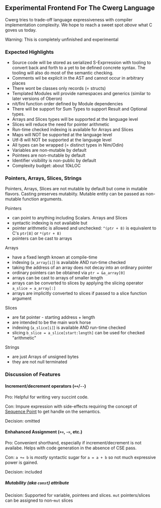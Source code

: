 ## Experimental Frontend For The Cwerg Language

Cwerg tries to trade-off language expressiveness with compiler
implementation complexity. We hope to reach a sweet spot *above* what
C goves us today.

Warning: This is completely unfinished and experimental

### Expected Highlights

* Source code will be stored as serialized S-Exprression with tooling to
  convert back and forth to a yet to be defined concrete syntax.
  The tooling will also do most of the semantic checking.
* Comments wil be explicit in the AST and cannot occur in arbitrary    places
* There wont be classes only records (= structs)
* Templated Modules will provide namespaces and generics (similar to later versions of Oberon)
* nit/fini function order defined by Module dependencies
* There will be support for Sum Types to support Result and Optional
  types.
* Arrays and Slices types will be supported at the language level
* Slices will reduce the need for pointer arithmetic
* Run-time checked indexing is available for Arrays and Slices
* Maps will NOT be supported at the language level
* Utf-8 will NOT be supported at the language level
* All types can be wrapped (= distinct types in Nim/Odin)
* Variables are non-mutable by default
* Pointees are non-mutable by default
* Identifier visibility is non-public by default
* Complexity budget: about 10kLOC
  

### Pointers, Arrays, Slices, Strings

Pointers, Arrays, Slices are not mutable by default but come in mutable
flavors. Casting preserves mutabiity. Mutable entity can be passed
as non-mutable function arguments.

Pointers

* can point to anything including Scalars. Arrays and Slices
* syntactic indexing is not available but 
* pointer arithmetic is allowed and unchecked:
 `^(ptr + 8)`  is equivalent to C's `ptr[8]` or `*(ptr + 8)` 
* pointers can be cast to arrays

Arrays

* have a fixed length known at compile-time
* indexing (`a_array[i]`) is available AND run-time checked
* taking the address of an array does not decay into an ordinary pointer
* ordinary pointers can be obtained via `ptr = &a_array[0]`
* arrays can be cast to arrays of smaller length
* arrays can be converted to slices by applying the slicing operator
  `a_slice = a_array[:]`
* arrays are implicitly converted to slices if passed to a slice    function argument

Slices
* are fat pointer - starting address + length 
* are intended to be the main work horse
* indexing (`a_slice[i]`) is available AND run-time checked
* slicing `b_slice = a_slice[start:length]` can be used for checked "arithmetic"


Strings 
* are just Arrays of unsigned bytes
* they are not null terminated



### Discussion of Features

####  Increment/decrement operators (`++`/`--`)

Pro: Helpful for writing very succint code. 

Con: Impure expression with side-effects requiring the concept of [Sequence Point](https://en.wikipedia.org/wiki/Sequence_point) to get handle on the semantics. 

Decision: omitted 

#### Enhahanced Assignment (`+=`, `-=`, etc.)

Pro: Convenient shorthand, especially if increment/decrement is not availabe. Helps with code generation in the absence of CSE pass.

Con: `a += b` is *mostly* syntactic sugar for `a = a + b` so not much expressive power is gained.

Decision: included


##### Mutability (aka `const`) attribute 


Decision: Supported for variable, pointees and slices. `mut` pointers/slices can be assigned to non-`mut` slices 